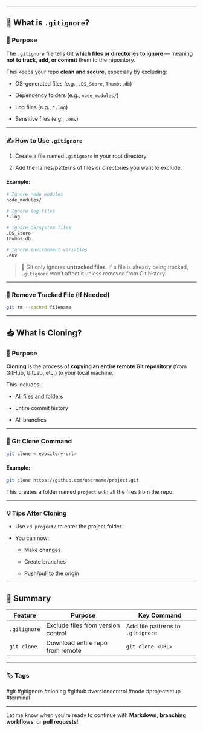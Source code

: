 
---

## 🚫 What is `.gitignore`?

### 🧠 Purpose

The `.gitignore` file tells Git **which files or directories to ignore** — meaning **not to track, add, or commit** them to the repository.

This keeps your repo **clean and secure**, especially by excluding:

- OS-generated files (e.g., `.DS_Store`, `Thumbs.db`)
    
- Dependency folders (e.g., `node_modules/`)
    
- Log files (e.g., `*.log`)
    
- Sensitive files (e.g., `.env`)
    

---

### ✍️ How to Use `.gitignore`

1. Create a file named `.gitignore` in your root directory.
    
2. Add the names/patterns of files or directories you want to exclude.
    

#### Example:

```bash
# Ignore node_modules
node_modules/

# Ignore log files
*.log

# Ignore OS/system files
.DS_Store
Thumbs.db

# Ignore environment variables
.env
```

> 📝 Git only ignores **untracked files**. If a file is already being tracked, `.gitignore` won’t affect it unless removed from Git history.

---

### 🧹 Remove Tracked File (If Needed)

```bash
git rm --cached filename
```

---

## 📥 What is Cloning?

### 🧠 Purpose

**Cloning** is the process of **copying an entire remote Git repository** (from GitHub, GitLab, etc.) to your local machine.

This includes:

- All files and folders
    
- Entire commit history
    
- All branches
    

---

### 🔧 Git Clone Command

```bash
git clone <repository-url>
```

#### Example:

```bash
git clone https://github.com/username/project.git
```

This creates a folder named `project` with all the files from the repo.

---

### 💡 Tips After Cloning

- Use `cd project/` to enter the project folder.
    
- You can now:
    
    - Make changes
        
    - Create branches
        
    - Push/pull to the origin
        

---

## 🔁 Summary

|Feature|Purpose|Key Command|
|---|---|---|
|`.gitignore`|Exclude files from version control|Add file patterns to `.gitignore`|
|`git clone`|Download entire repo from remote|`git clone <URL>`|

---

### 🏷️ Tags

#git #gitignore #cloning #github #versioncontrol #node #projectsetup #terminal

---

Let me know when you're ready to continue with **Markdown**, **branching workflows**, or **pull requests**!